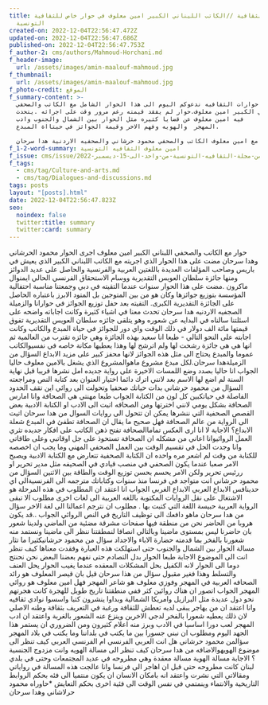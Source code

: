```yaml
---
title: حوارات الثقافية //الكاتب الليناني الكبير امين معلوف في حوار خاص للثقافية
  التونسية
created-on: 2022-12-04T22:56:47.472Z
updated-on: 2022-12-04T22:56:47.686Z
published-on: 2022-12-04T22:56:47.753Z
f_author-2: cms/authors/Mahmoud-Horchani.md
f_header-image:
  url: /assets/images/amin-maalouf-mahmoud.jpg
f_thumbnail:
  url: /assets/images/amin-maalouf-mahmoud.jpg
f_photo-credit: الموقع
f_summary-content: >-
  ضمن حوارات الثقافيه ندعوكم اليوم الى هذا الحوار الشامل مع الكاتب والصحفي
  اللبناني الكبير امين معلوف.حوار لم يفقد قيمته رغم مرور وقت على اجرائه .يتحدث
  فيه امين معلوف عن قضايا كثيره مثل الحوار بين الشمال والجنوب وادب
  المهجر  والهويه وفهم الاخر وقيمة الجوائز في حيتااة المبدع.

  حوار اجراه مع امين معلوف الكاتب والصحفي محمود حرشاني والصحفيه الاردنية هدا سرحان
f_1-2-word-summary: امين معلوف الثقافيه التونسية
f_issue: cms/issue/العدد-الخامس-من-مجلة-الثقافيه-التونسية-من-واحد-الى-15-ديسمبر-2022.md
f_tags:
  - cms/tag/Culture-and-arts.md
  - cms/tag/Dialogues-and-discussions.md
tags: posts
layout: "[posts].html"
date: 2022-12-04T22:56:47.823Z
seo:
  noindex: false
  twitter:title: summary
  twitter:card: summary
---
```

حوار مع الكاتب والصحفي اللبناني الكبير امين معلوف اجرى الحوار محمود الحرشاني وهدا سرحان مضت على هذا الحوار الذي اجريته مع الكاتب اللبناني الكبير  الذي يعيش في باريس وصاحب المؤلفات العديدة باللغتين العربية والفرنسية والحاصل على عديد الدوائز ومنها جائزة سلطان العويس التقديرية ووسام الاستحقاق الفرنسي الحالي ايمنوال ماكرون .مضت على هذا الحوار سنوات عندما التقيته في دبي وجمعتنا مناسبة احتفالية المؤسسة بتوزيع جوائزها وكان هو من بين المتوجين بل المتود الابرز باعتباره الحاصل على الجائزة التقديرية الكبرى. التقيته بعد حفل توزيع الجوائز في حوارانا والزميلة الصجفيه الاردنيه هدا سرحان تحدث معنا في اشياء كثيرة وكانت اجاباته واضحه على اسئلتنا سالناه في البدايه عن شعوره وهو يتلقى جائزه سلطان العويس التقديرية تفوق قيمتها مائة الف دولار في ذلك الوقت واي دور للجوائز في حياة المبدع والكاتب وكانت اجابته على النحو التالي - طبعا انا سعيد بهذه الجائزة وهي جائزه تقترب من العالمية ثم انها هي هي جائزة رشحت لها ولم اترشح لها وهذا يعطيها مكانة خاصه في نفسيوالكاتب عموما والمبدع يحتاج الى مثل هذه الجوائز لانها محفز كبير على مزيد الابداع السؤال من الزميلةهدا سرحان.لكل مبدع مشروع ماهوالمشروع الذي يشغل بالامين معلوف حاليا الجواب انا حاليا بصدد وضع اللمسات الاخيرة على رواية جديده امل نشرها قريبا قبل نهاية السنة  لم اضع لها الاسم بعد لانني اترك دائما اختيار العنوان بعد كتابة النص ومراجعته السؤال من محمود حرشاني بدات حياتك صحفيا وتحولت الى روائي اين تقف الحدود الفاصلة  في حياتكبين كل لون من الكتابة الجواب طبعا مهنتي هي الصحافة وانا  امارس الصحافة بشكل يومي لانني اخترتها ومن الصحافه اتيت الى الادب او الكتابة الادبية بعض القصص الصحفية التي ننشرها يمكن ان تتحول الى روايات السوال من هدا سرحان اتيت الى الرواية من عالم الصحافة فهل صحيح ما يقال ان الصحافة تطفئ في المبدع شعلة الابداع؟ الاجابة لا انا ارى العكس تماماالصحافة تفتح ذهن الكاتب على افكار جديده تثري العمل الروائيوانا اعاني من مشكله ان الصحافة تستحوذ على جل اوقاتبي وعلى طاقاتي وانا وجدت الحل في تقسيم الوقت بين العمل الصحفي المهني وما يجب ان اخصصه للكتابة من وقت لم اشعر مره واحده ان الكتابة الصحفية تتعارض مع الكتابة الادبية ويصبح الامر صعبا عندما يكون الصحفي في منصب قيادي في الصحيفه مثل مدير تحرير او ررئيس تحرير ولكن الامر يحسم بحسن توزيع الوقت والطاقة بين الاثنين السؤال من محمود حرشاني انت متواجد في فرنسا منذ سنوات وكتاباتك مترجمه الى الفرنسيةالى اي حدينافس الابداع العربي الابداع الغربي الجواب انا اعتقد ان المطلوب في هذه المرحلة هو الاشتغال على نقل الروايات المكتوبة باللغه العربية الى لغات اخرى مطلوب الا تبقى الرواية العربية حبيسة اللغة التي كتبت بها . مطلوب ان نترجم اعمالنا الى لغة الاخر سؤال من هدا سرحان ماهو دافعك الى توظيف التاريخ في النص الروائي الجواب ..قد يكون هروبا من الحاضر نحن من منطقة فيها صفحات مشرقة مضئية من الماضي ولدينا شعور بان حاضرنا ليس بمستوى ماضينا وبالتالي انصافا  لنمطقتنا ننظر الى ماضينا ونستمد منه شعورنا بالفخر بما قدمته حضارة الاباء والاجداد سؤال من محمود حرشانيكثيرا ما تثار مسالة الحوار بين الشمال والجنوب حتى استهلكت هذه العبارة وفقدت معناها كيف تنظر انت الى الموضوع الاجابة  طبعا الحوار بدل التصادم حتى نفهم بعضنا البعض نحن نحنتج دوما الى الحوار لانه الكفيل بحل المشكلات المعقده عندما يغيب الحوار يحل العنف والتسلط وهذا فغير مقبول سؤال من هذا سرحان قيل بان قيصر المعلوف هو رائد الصحافه العربية في المهجر  وفوزي معلوف هو شاعر المهجر فهل امين معلوف هو روائي المهجر الجواب اتصور ان هناك روائين كثر ففي منطقتنا تاريخ طويل للهجرة كانت هجرتهم نحو دول عديدة مثل البرازيل وامريكا الشمالية وبداوا ينشرون كتبا واسسوا نوادي ثقافيه وانا اعتقد ان من يهاجر يبقى لديه تعطش للثقافة ورغبة في التعريف بثقافة وطنه الاصلي لان ذلك يعطيه شعورا بالفخر لدجى الاخرين وينزع عنه الشعور بالغربة واعتقد ان ادب المهجر  لعب دورا اساسيا في الادب وبرز منه اعلام كثيرون ومن الضروري ان يستمر هذا الجهد اليوم ومطلوب ان نبني جسورا بين ما يكتب في بلداننا وما يكتب في بلاد المهجر سؤالمن محمود حرشاني هل انت العربي الفرنسي ام الفرنسي العربي كيف تنظر الى موضوع الهويهوالاضافه من هدا سرحان كيف تنظر الى مسالة الهويه وانت مزدوج الجنسية ؟ الاجابة مسالة الهوية مسالة معقدة وهي مطروحه في عديد المجتمعات وحتى في بلدي لبنان كانت مطروحه حتى قبل ان اهاجر الى فرنسا وانا عالجت هذه المسالة في رواياتي ومقالاتي التي نشرت واعتقد انه بامكان الانسان ان يكون منتميا الى فئه بحكم الروابط التاريخية والانتماء وينمتمي في نفس الوقت الى فئية اخرى بحكم التعايش *حاوراه محمود حرلاشاني وهدا سرحان